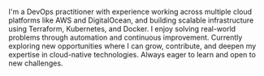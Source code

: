 I'm a DevOps practitioner with experience working across multiple cloud platforms like AWS and DigitalOcean, and building scalable infrastructure using Terraform, Kubernetes, and Docker. I enjoy solving real-world problems through automation and continuous improvement. Currently exploring new opportunities where I can grow, contribute, and deepen my expertise in cloud-native technologies. Always eager to learn and open to new challenges.
